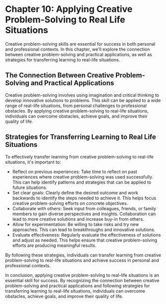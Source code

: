 Chapter 10: Applying Creative Problem-Solving to Real Life Situations
=====================================================================

Creative problem-solving skills are essential for success in both personal and professional contexts. In this chapter, we'll explore the connection between creative problem-solving and practical applications, as well as strategies for transferring learning to real-life situations.

The Connection Between Creative Problem-Solving and Practical Applications
--------------------------------------------------------------------------

Creative problem-solving involves using imagination and critical thinking to develop innovative solutions to problems. This skill can be applied to a wide range of real-life situations, from personal challenges to professional obstacles. By applying creative problem-solving to real-life situations, individuals can overcome obstacles, achieve goals, and improve their quality of life.

Strategies for Transferring Learning to Real Life Situations
------------------------------------------------------------

To effectively transfer learning from creative problem-solving to real-life situations, it's important to:

* Reflect on previous experiences: Take time to reflect on past experiences where creative problem-solving was used successfully. This can help identify patterns and strategies that can be applied to future situations.
* Set clear goals: Clearly define the desired outcome and work backwards to identify the steps needed to achieve it. This helps focus creative problem-solving efforts on concrete objectives.
* Collaborate with others: Seek input from colleagues, friends, or family members to gain diverse perspectives and insights. Collaboration can lead to more creative solutions and increase buy-in from others.
* Allow for experimentation: Be willing to take risks and try new approaches. This can lead to breakthroughs and innovative solutions.
* Evaluate effectiveness: Regularly evaluate the effectiveness of solutions and adjust as needed. This helps ensure that creative problem-solving efforts are producing meaningful results.

By following these strategies, individuals can transfer learning from creative problem-solving to real-life situations and achieve success in personal and professional contexts.

In conclusion, applying creative problem-solving to real-life situations is an essential skill for success. By recognizing the connection between creative problem-solving and practical applications and following strategies for transferring learning to real-life situations, individuals can overcome obstacles, achieve goals, and improve their quality of life.
